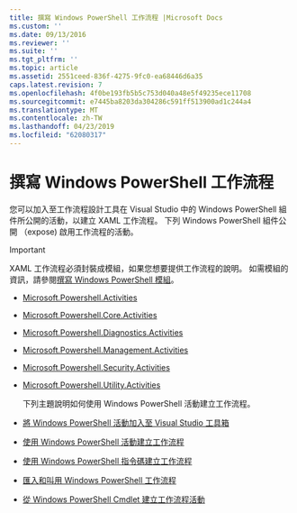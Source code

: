```yaml
---
title: 撰寫 Windows PowerShell 工作流程 |Microsoft Docs
ms.custom: ''
ms.date: 09/13/2016
ms.reviewer: ''
ms.suite: ''
ms.tgt_pltfrm: ''
ms.topic: article
ms.assetid: 2551ceed-836f-4275-9fc0-ea68446d6a35
caps.latest.revision: 7
ms.openlocfilehash: 4f0be193fb5b5c753d040a48e5f49235ece11708
ms.sourcegitcommit: e7445ba8203da304286c591ff513900ad1c244a4
ms.translationtype: MT
ms.contentlocale: zh-TW
ms.lasthandoff: 04/23/2019
ms.locfileid: "62080317"
---
```

# <a name="writing-a-windows-powershell-workflow"></a>撰寫 Windows PowerShell 工作流程

您可以加入至工作流程設計工具在 Visual Studio 中的 Windows PowerShell 組件所公開的活動，以建立 XAML 工作流程。 下列 Windows PowerShell 組件公開 （expose) 啟用工作流程的活動。

> [!IMPORTANT]
> XAML 工作流程必須封裝成模組，如果您想要提供工作流程的說明。 如需模組的資訊，請參閱[撰寫 Windows PowerShell 模組](../module/writing-a-windows-powershell-module.md)。

- [Microsoft.Powershell.Activities](/dotnet/api/Microsoft.PowerShell.Activities)

- [Microsoft.Powershell.Core.Activities](/dotnet/api/Microsoft.PowerShell.Core.Activities)

- [Microsoft.Powershell.Diagnostics.Activities](/dotnet/api/Microsoft.PowerShell.Diagnostics.Activities)

- [Microsoft.Powershell.Management.Activities](/dotnet/api/Microsoft.PowerShell.Management.Activities)

- [Microsoft.Powershell.Security.Activities](/dotnet/api/Microsoft.PowerShell.Security.Activities)

- [Microsoft.Powershell.Utility.Activities](/dotnet/api/Microsoft.PowerShell.Utility.Activities)

  下列主題說明如何使用 Windows PowerShell 活動建立工作流程。

- [將 Windows PowerShell 活動加入至 Visual Studio 工具箱](./adding-windows-powershell-activities-to-the-visual-studio-toolbox.md)

- [使用 Windows PowerShell 活動建立工作流程](./creating-a-workflow-with-windows-powershell-activities.md)

- [使用 Windows PowerShell 指令碼建立工作流程](./creating-a-workflow-by-using-a-windows-powershell-script.md)

- [匯入和叫用 Windows PowerShell 工作流程](./importing-and-invoking-a-windows-powershell-workflow.md)

- [從 Windows PowerShell Cmdlet 建立工作流程活動](./creating-a-workflow-activity-from-a-windows-powershell-cmdlet.md)